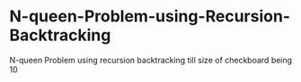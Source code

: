 # N-queen-Problem-using-Recursion-Backtracking
N-queen Problem using recursion backtracking till size of checkboard being 10

